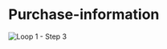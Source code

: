 # Purchase-information
![Loop 1 - Step 3](https://user-images.githubusercontent.com/53364721/63491723-9f7c5000-c4c0-11e9-8c7a-c1a827e4cdb2.png)
